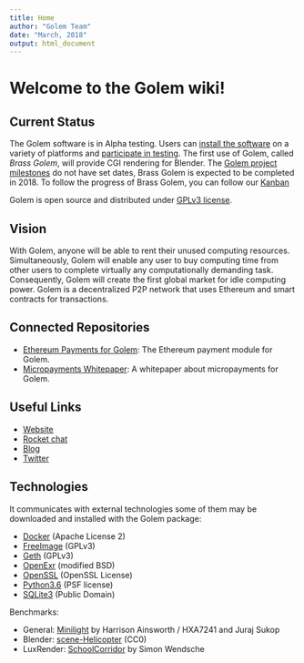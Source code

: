```yaml
---
title: Home
author: "Golem Team"
date: "March, 2018"
output: html_document
---
```


# Welcome to the Golem wiki!

## Current Status
The Golem software is in Alpha testing. 
Users can [install the software](1.-Installation/Installation.md) on a variety of platforms 
and [participate in testing](2.-For-Developers/Testing/Testing.md). 
The first use of Golem, called _Brass Golem_, will provide CGI rendering for Blender. 
The [Golem project milestones](3.-FAQ/Roadmap.md) do not have set dates, 
Brass Golem is expected to be completed in 2018. 
To follow the progress of Brass Golem, you can follow our [Kanban](https://trello.com/b/YL1qZ2pZ/brass-kanban)

Golem is open source and distributed under [GPLv3 license](https://www.gnu.org/licenses/gpl-3.0.html).

## Vision
With Golem, anyone will be able to rent their unused computing resources. 
Simultaneously, Golem will enable any user to buy computing time from other users to complete virtually any computationally demanding task. Consequently, Golem will create the first global market for idle computing power. 
Golem is a decentralized P2P network that uses Ethereum and smart contracts for transactions. 

## Connected Repositories
* [Ethereum Payments for Golem](https://github.com/imapp-pl/ethereum-payments): The Ethereum payment module for Golem.
* [Micropayments Whitepaper](https://github.com/golemfactory/golem-micropayments-whitepaper): A whitepaper about micropayments for Golem.

## Useful Links 
* [Website](http://golemproject.net/)
* [Rocket chat](https://chat.golem.network/)
* [Blog](https://blog.golemproject.net/)
* [Twitter](https://twitter.com/golemproject)


## Technologies

It communicates with external technologies some of them may be downloaded and installed with the Golem package:

* [Docker](https://www.docker.com/) (Apache License 2)
* [FreeImage](http://freeimage.sourceforge.net/) (GPLv3)
* [Geth](https://github.com/ethereum/go-ethereum/wiki/geth) (GPLv3)
* [OpenExr](http://www.openexr.com/) (modified BSD)
* [OpenSSL](https://www.openssl.org/) (OpenSSL License)
* [Python3.6](https://www.python.org/) (PSF license)
* [SQLite3](https://sqlite.org/index.html) (Public Domain)

Benchmarks:

* General: [Minilight](http://www.hxa.name/minilight) by Harrison Ainsworth / HXA7241 and Juraj Sukop
* Blender: [scene-Helicopter](https://www.blender.org/download/demo-files/) (CC0)
* LuxRender: [SchoolCorridor](http://www.luxrender.net/wiki/Show-off_pack) by Simon Wendsche
